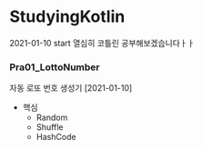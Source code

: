 # StudyingKotlin
2021-01-10 start
열심히 코틀린 공부해보겠습니다ㅏㅏ
 
### Pra01_LottoNumber
자동 로또 번호 생성기 [2021-01-10]
* 핵심
  * Random
  * Shuffle
  * HashCode
